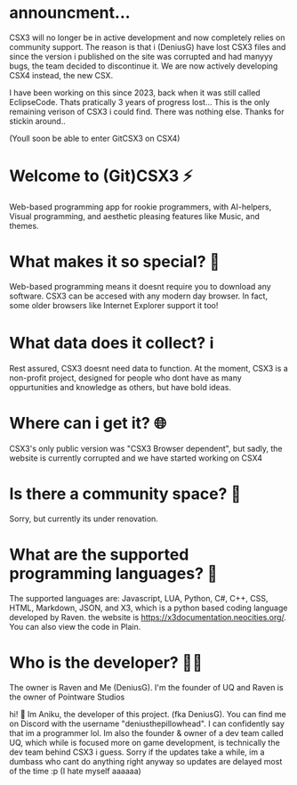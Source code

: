 # announcment...

 CSX3 will no longer be in active development and now completely relies on community support. The reason is that i (DeniusG) have lost CSX3 files and since the version i published on the site was corrupted and had manyyy bugs, the team decided to discontinue it. We are now actively developing CSX4 instead, the new CSX. 

  I have been working on this since 2023, back when it was still called EclipseCode. Thats pratically 3 years of progress lost...
  This is the only remaining verison of CSX3 i could find. There was nothing else. Thanks for stickin around.. 

   (Youll soon be able to enter GitCSX3 on CSX4)




# Welcome to (Git)CSX3 ⚡
Web-based programming app for rookie programmers, with AI-helpers, Visual programming, and aesthetic pleasing features like Music, and themes. 

# What makes it so special? 🤔

Web-based programming means it doesnt require you to download any software. CSX3 can be accesed with any modern day browser. In fact, some older browsers like Internet Explorer support it too!

# What data does it collect? ℹ️

Rest assured, CSX3 doesnt need data to function. At the moment, CSX3 is a non-profit project, designed for people who dont have as many oppurtunities and knowledge as others, but have bold ideas.

# Where can i get it? 🌐

 CSX3's only public version was "CSX3 Browser dependent", but sadly, the website is currently corrupted and we have started working on CSX4

# Is there a community space? 🤝

Sorry, but currently its under renovation.

# What are the supported programming languages? 📗

The supported languages are: Javascript, LUA, Python, C#,  C++, CSS, HTML, Markdown, JSON, and X3, which is a python based coding language developed by Raven. the website is https://x3documentation.neocities.org/.  You can also view the code in Plain.

# Who is the developer? 👩‍💻

The owner is Raven and Me (DeniusG). I'm the founder of UQ and Raven is the owner of Pointware Studios







 hi! 👋 Im Aniku, the developer of this project. (fka DeniusG). You can find me on Discord with the username "deniusthepillowhead". I can confidently say that im a programmer lol. Im also the founder & owner of a dev team called UQ, which while is focused more on game development, is technically the dev team behind CSX3 i guess. Sorry if the updates take a while, im a dumbass who cant do anything right anyway so updates are delayed most of the time :p (I hate myself aaaaaa)

